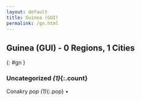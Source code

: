 ```yaml
---
layout: default
title: Guinea (GUI)
permalink: /gn.html
---
```



## Guinea (GUI) - 0 Regions, 1 Cities
{: #gn }





### Uncategorized _(1)_{:.count}


Conakry  _pop (1)_{:.pop} •


 
